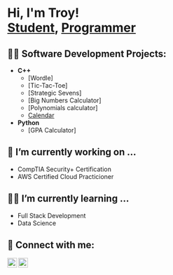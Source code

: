 <h1>Hi, I'm Troy! <br/><a href="https://www.linkedin.com/in/Troypetersonjr/">Student</a>, <a href="https://github.com/T-Petersonn">Programmer</a></h1>

<h2>👨‍💻 Software Development Projects:</h2>

- <b>C++ </b>
  - [Wordle]
  - [Tic-Tac-Toe]
  - [Strategic Sevens]
  - [Big Numbers Calculator]
  - [Polynomials calculator]
  - [Calendar](https:)
- <b>Python</b>
  - [GPA Calculator]
 
<h2> 🔭 I’m currently working on ...</h2>

  - CompTIA Security+ Certification
  - AWS Certified Cloud Practicioner 
    
<h2>📓📝 I’m currently learning ...</h2>

  - Full Stack Development
  - Data Science



<h2> 🤳 Connect with me:</h2>


[<img align="left" alt="TroyPetersonJr | LinkedIn" width="22px" src="https://cdn.jsdelivr.net/npm/simple-icons@v3/icons/linkedin.svg" />][linkedin]
[<img align="left" alt="TroyPeterson | Instagram" width="22px" src="https://cdn.jsdelivr.net/npm/simple-icons@v3/icons/instagram.svg" />][instagram]


[instagram]: https://www.instagram.com/Itz__Troy/
[linkedin]: https://www.linkedin.com/in/Troypetersonjr/

<!--
**T-Petersonn/T-Petersonn** is a ✨ _special_ ✨ repository because its `README.md` (this file) appears on your GitHub profile.

Here are some ideas to get you started:

- 🔭 I’m currently working on ...
- 🌱 I’m currently learning ...
- 👯 I’m looking to collaborate on ...
- 🤔 I’m looking for help with ...
- 💬 Ask me about ...
- 📫 How to reach me: ...
- 😄 Pronouns: ...
- ⚡ Fun fact: ...
-->
